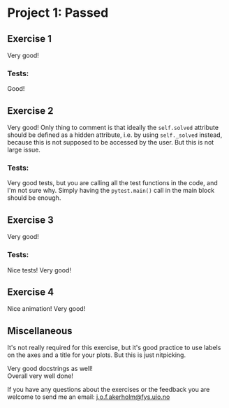 # Project 1: Passed

## Exercise 1
Very good!
### Tests:
Good!
## Exercise 2
Very good! Only thing to comment is that ideally the `self.solved` attribute should be defined as a hidden attribute, i.e. by using `self._solved` instead, because this is not supposed to be accessed by the user. But this is not large issue.

### Tests:
Very good tests, but you are calling all the test functions in the code, and I'm not sure why. Simply having the `pytest.main()` call in the main block should be enough.

## Exercise 3
Very good!
### Tests:
Nice tests! Very good!

## Exercise 4
Nice animation! Very good!

## Miscellaneous
It's not really required for this exercise, but it's good practice to use labels on the axes and a title for your plots. But this is just nitpicking.

Very good docstrings as well!  
Overall very well done!

If you have any questions about the exercises or the feedback you are welcome to send me an email: j.o.f.akerholm@fys.uio.no
